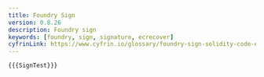```yaml
---
title: Foundry Sign
version: 0.8.26
description: Foundry sign
keywords: [foundry, sign, signature, ecrecover]
cyfrinLink: https://www.cyfrin.io/glossary/foundry-sign-solidity-code-example
---
```


```solidity
{{{SignTest}}}
```
